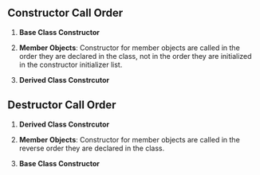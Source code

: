## Constructor Call Order

1. **Base Class Constructor**

2. **Member Objects**: Constructor for member objects are called in the order they are declared in the class, not in the order they are initialized in the constructor initializer list.

3. **Derived Class Constrcutor**


## Destructor Call Order

1. **Derived Class Constrcutor**

2. **Member Objects**: Constructor for member objects are called in the reverse order they are declared in the class.

3. **Base Class Constructor**

    
    